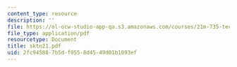 ```yaml
---
content_type: resource
description: ''
file: https://ol-ocw-studio-app-qa.s3.amazonaws.com/courses/21m-735-technical-design-scenery-mechanisms-and-special-effects-spring-2004/2fc945887b5df9558d4549d01b1093ef_sktn21.pdf
file_type: application/pdf
resourcetype: Document
title: sktn21.pdf
uid: 2fc94588-7b5d-f955-8d45-49d01b1093ef
---
```

